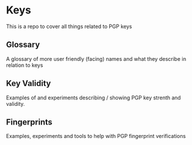 # Keys

This is a repo to cover all things related to PGP keys

## Glossary

A glossary of more user friendly (facing) names and what they describe in relation to keys


## Key Validity

Examples of and experiments describing / showing PGP key strenth and validity.


## Fingerprints

Examples, experiments and tools to help with PGP fingerprint verifications
